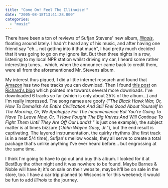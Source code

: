 ```yaml
---
title: "Come On! Feel The Illinoise!"
date: "2005-08-18T13:41:28.000"
categories: 
  - "music"
---
```


There have been a ton of reviews of Sufjan Stevens' new album, _[Illinois](http://www.amazon.com/exec/obidos/redirect?tag=caedmonscalln-20%26link_code=xm2%26camp=2025%26creative=165953%26path=http://www.amazon.com/gp/redirect.html%253fASIN=B0009R1T7M%2526tag=caedmonscalln-20%2526lcode=xm2%2526cID=2025%2526ccmID=165953%2526location=/o/ASIN/B0009R1T7M%25253FSubscriptionId=0EMV44A9A5YT1RVDGZ82 "View product details at Amazon")_, floating around lately. I hadn't heard any of his music, and after having one friend say "eh... not getting into it that much", I had pretty much decided that it was going to go on my ignore list. But then three nights in a row, listening to my local NPR station whilst driving my car, I heard some rather interesting tunes... which, when the announcer came back to credit them, were all from the aforementioned Mr. Stevens album.

My interest thus piqued, I did a little internet research and found that [Amazon](http://www.amazon.com/exec/obidos/redirect?tag=caedmonscalln-20%26link_code=xm2%26camp=2025%26creative=165953%26path=http://www.amazon.com/gp/redirect.html%253fASIN=B0009R1T7M%2526tag=caedmonscalln-20%2526lcode=xm2%2526cID=2025%2526ccmID=165953%2526location=/o/ASIN/B0009R1T7M%25253FSubscriptionId=0EMV44A9A5YT1RVDGZ82 "View product details at Amazon") has two free tracks you can download. Then I found [this post](http://rmfo-blogs.com/richard/2005/08/17/sufjan-mp3s/) on [Richard's blog](http://rmfo-blogs.com/richard/) which pointed me towards several more downloads. I've downloaded 6 tracks so far (which is only about 25% of the album...) and I'm really impressed. The song names are goofy (_"The Black Hawk War, Or, How To Demolish An Entire Civilization And Still Feel Good About Yourself In The Morning, Or, We Apologize For The Inconvenience But You're Going To Have To Leave Now, Or, 'I Have Fought The Big Knives And Will Continue To Fight Them Until They Are Off Our Lands!'"_ is just one example), the subject matter is at times bizzare (_"John Wayne Gacy, Jr."_), but the end result is captivating. The layered instrumentation, the quirky rhythms (the first track is in a neat 5/4 time), Sufjan's mellow vocals, they all serve to create a total package that's unlike anything I've ever heard before... but engrossing at the same time.

I think I'm going to have to go out and buy this album. I looked for it at BestBuy the other night and it was nowhere to be found. Maybe Barnes & Noble will have it; it's on sale on their website, maybe it'll be on sale in the store, too. I have a car trip planned to Wisconsin for this weekend; it would be fun to add _Illinois_ to the journey.

